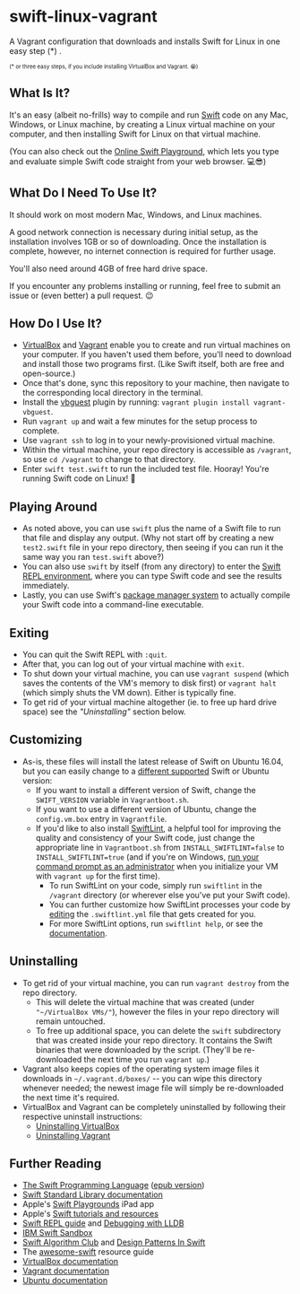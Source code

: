 # swift-linux-vagrant
A Vagrant configuration that downloads and installs Swift for Linux in one easy step (\*) .

<sup><sub>(\* or three easy steps, if you include installing VirtualBox and Vagrant. 😁)</sub></sup>

## What Is It?
It's an easy (albeit no-frills) way to compile and run [Swift](https://swift.org/documentation/) code on any Mac, Windows, or Linux machine, by creating a Linux virtual machine on your computer, and then installing Swift for Linux on that virtual machine.

(You can also check out the [Online Swift Playground](http://online.swiftplayground.run/), which lets you type and evaluate simple Swift code straight from your web browser. 💻😎)

## What Do I Need To Use It?
It should work on most modern Mac, Windows, and Linux machines.

A good network connection is necessary during initial setup, as the installation involves 1GB or so of downloading. Once the installation is complete, however, no internet connection is required for further usage.

You'll also need around 4GB of free hard drive space.

If you encounter any problems installing or running, feel free to submit an issue or (even better) a pull request. 😉

## How Do I Use It?
- [VirtualBox](https://www.virtualbox.org/wiki/Downloads) and [Vagrant](https://www.vagrantup.com/downloads.html) enable you to create and run virtual machines on your computer. If you haven't used them before, you'll need to download and install those two programs first. (Like Swift itself, both are free and open-source.)
- Once that's done, sync this repository to your machine, then navigate to the corresponding local directory in the terminal.
- Install the [vbguest](https://github.com/dotless-de/vagrant-vbguest) plugin by running: `vagrant plugin install vagrant-vbguest`.
- Run `vagrant up` and wait a few minutes for the setup process to complete.
- Use `vagrant ssh` to log in to your newly-provisioned virtual machine.
- Within the virtual machine, your repo directory is accessible as `/vagrant`, so use `cd /vagrant` to change to that directory.
- Enter `swift test.swift` to run the included test file. Hooray! You're running Swift code on Linux! 🎉

## Playing Around
- As noted above, you can use `swift` plus the name of a Swift file to run that file and display any output. (Why not start off by creating a new `test2.swift` file in your repo directory, then seeing if you can run it the same way you ran `test.swift` above?)
- You can also use `swift` by itself (from any directory) to enter the [Swift REPL environment](https://swift.org/getting-started/#using-the-repl), where you can type Swift code and see the results immediately.
- Lastly, you can use Swift's [package manager system](https://swift.org/getting-started/#using-the-package-manager) to actually compile your Swift code into a command-line executable.

## Exiting
- You can quit the Swift REPL with `:quit`.
- After that, you can log out of your virtual machine with `exit`.
- To shut down your virtual machine, you can use `vagrant suspend` (which saves the contents of the VM's memory to disk first) or `vagrant halt` (which simply shuts the VM down). Either is typically fine.
- To get rid of your virtual machine altogether (ie. to free up hard drive space) see the *"Uninstalling"* section below.

## Customizing
- As-is, these files will install the latest release of Swift on Ubuntu 16.04, but you can easily change to a [different supported](https://swift.org/download/) Swift or Ubuntu version:
  * If you want to install a different version of Swift, change the `SWIFT_VERSION` variable in `Vagrantboot.sh`.
  * If you want to use a different version of Ubuntu, change the `config.vm.box` entry in `Vagrantfile`.
  * If you'd like to also install [SwiftLint](https://github.com/realm/SwiftLint), a helpful tool for improving the quality and consistency of your Swift code, just change the appropriate line in `Vagrantboot.sh` from `INSTALL_SWIFTLINT=false` to `INSTALL_SWIFTLINT=true` (and if you're on Windows, [run your command prompt as an administrator](https://github.com/brookinc/swift-linux-vagrant/issues/2) when you initialize your VM with `vagrant up` for the first time).
    * To run SwiftLint on your code, simply run `swiftlint` in the `/vagrant` directory (or wherever else you've put your Swift code).
    * You can further customize how SwiftLint processes your code by [editing](https://github.com/realm/SwiftLint#configuration) the `.swiftlint.yml` file that gets created for you.
    * For more SwiftLint options, run `swiftlint help`, or see the [documentation](https://github.com/realm/SwiftLint#command-line).

## Uninstalling
- To get rid of your virtual machine, you can run `vagrant destroy` from the repo directory.
  * This will delete the virtual machine that was created (under `"~/VirtualBox VMs/"`), however the files in your repo directory will remain untouched.
  * To free up additional space, you can delete the `swift` subdirectory that was created inside your repo directory. It contains the Swift binaries that were downloaded by the script. (They'll be re-downloaded the next time you run `vagrant up`.)
- Vagrant also keeps copies of the operating system image files it downloads in `~/.vagrant.d/boxes/` -- you can wipe this directory whenever needed; the newest image file will simply be re-downloaded the next time it's required.
- VirtualBox and Vagrant can be completely uninstalled by following their respective uninstall instructions:
  * [Uninstalling VirtualBox](https://www.virtualbox.org/manual/ch02.html)
  * [Uninstalling Vagrant](https://www.vagrantup.com/docs/installation/uninstallation.html)

## Further Reading
- [The Swift Programming Language](https://developer.apple.com/library/content/documentation/Swift/Conceptual/Swift_Programming_Language/index.html) ([epub version](https://docs.swift.org/swift-book/TheSwiftProgrammingLanguageSwift42.epub))
- [Swift Standard Library documentation](https://developer.apple.com/documentation/swift)
- Apple's [Swift Playgrounds](https://itunes.apple.com/ca/app/swift-playgrounds/id908519492?mt=8) iPad app
- Apple's [Swift tutorials and resources](https://developer.apple.com/swift/resources/)
- [Swift REPL guide](https://swift.org/getting-started/#using-the-repl) and [Debugging with LLDB](https://swift.org/getting-started/#using-the-lldb-debugger)
- [IBM Swift Sandbox](https://swift.sandbox.bluemix.net/)
- [Swift Algorithm Club](https://github.com/raywenderlich/swift-algorithm-club/blob/master/README.markdown) and [Design Patterns In Swift](https://github.com/ochococo/Design-Patterns-In-Swift)
- The [awesome-swift](https://github.com/matteocrippa/awesome-swift) resource guide
- [VirtualBox documentation](https://www.virtualbox.org/wiki/Documentation)
- [Vagrant documentation](https://www.vagrantup.com/docs/)
- [Ubuntu documentation](https://help.ubuntu.com)
